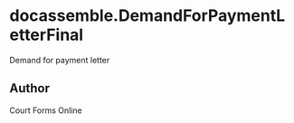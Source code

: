 # docassemble.DemandForPaymentLetterFinal

Demand for payment letter

## Author

Court Forms Online

